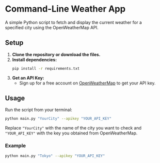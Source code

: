 # Command-Line Weather App

A simple Python script to fetch and display the current weather for a specified city using the OpenWeatherMap API.

## Setup

1.  **Clone the repository or download the files.**
2.  **Install dependencies:**
    ```bash
    pip install -r requirements.txt
    ```
3.  **Get an API Key:**
    - Sign up for a free account on [OpenWeatherMap](https://openweathermap.org/appid) to get your API key.

## Usage

Run the script from your terminal:

```bash
python main.py "YourCity" --apikey "YOUR_API_KEY"
```

Replace `"YourCity"` with the name of the city you want to check and `"YOUR_API_KEY"` with the key you obtained from OpenWeatherMap.

### Example

```bash
python main.py "Tokyo" --apikey "YOUR_API_KEY"
```
